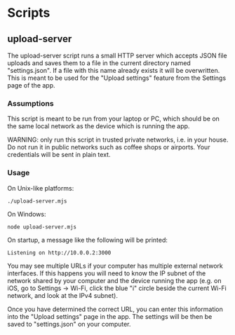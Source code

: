 # Scripts

## upload-server

The upload-server script runs a small HTTP server which accepts JSON file
uploads and saves them to a file in the current directory named
"settings.json". If a file with this name already exists it will be
overwritten. This is meant to be used for the "Upload settings" feature
from the Settings page of the app.

### Assumptions

This script is meant to be run from your laptop or PC, which should be
on the same local network as the device which is running the app.

WARNING: only run this script in trusted private networks, i.e.
in your house. Do not run it in public networks such as coffee shops
or airports. Your credentials will be sent in plain text.

### Usage

On Unix-like platforms:

```shell
./upload-server.mjs
```

On Windows:

```shell
node upload-server.mjs
```

On startup, a message like the following will be printed:

```
Listening on http://10.0.0.2:3000
```

You may see multiple URLs if your computer has multiple external network
interfaces. If this happens you will need to know the IP subnet of the
network shared by your computer and the device running the app (e.g. on
iOS, go to Settings -> Wi-Fi, click the blue "i" circle beside the current
Wi-Fi network, and look at the IPv4 subnet).

Once you have determined the correct URL, you can enter this information into
the "Upload settings" page in the app. The settings will be then be saved
to "settings.json" on your computer.
